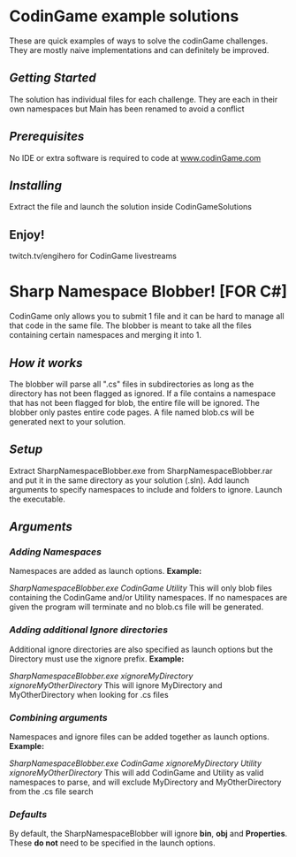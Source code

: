 # **CodinGame example solutions**

These are quick examples of ways to solve the codinGame challenges. They are mostly naive implementations and can definitely be improved.

## _Getting Started_

The solution has individual files for each challenge. They are each in their own namespaces but Main has been renamed to avoid a conflict

## _Prerequisites_

No IDE or extra software is required to code at www.codinGame.com


## _Installing_

Extract the file and launch the solution inside CodinGameSolutions

## **Enjoy!**

twitch.tv/engihero for CodinGame livestreams




# **Sharp Namespace Blobber! [FOR C#]**

CodinGame only allows you to submit 1 file and it can be hard to manage all that code in the same file. The blobber is meant to take all the files containing certain namespaces and merging it into 1.


## _How it works_

The blobber will parse all ".cs" files in subdirectories as long as the directory has not been flagged as ignored. If a file contains a namespace that has not been flagged for blob, the entire file will be ignored. The blobber only pastes entire code pages. A file named blob.cs will be generated next to your solution.

## _Setup_

Extract SharpNamespaceBlobber.exe from SharpNamespaceBlobber.rar and put it in the same directory as your solution (.sln).
Add launch arguments to specify namespaces to include and folders to ignore.
Launch the executable.

## _Arguments_

### _Adding Namespaces_

Namespaces are added as launch options. **Example:**

*SharpNamespaceBlobber.exe CodinGame Utility*
This will only blob files containing the CodinGame and/or Utility namespaces. If no namespaces are given the program will terminate and no blob.cs file will be generated.

### _Adding additional Ignore directories_

Additional ignore directories are also specified as launch options but the Directory must use the xignore prefix. **Example:**

*SharpNamespaceBlobber.exe xignoreMyDirectory xignoreMyOtherDirectory*
This will ignore MyDirectory and MyOtherDirectory when looking for .cs files

### _Combining arguments_

Namespaces and ignore files can be added together as launch options. **Example:**

*SharpNamespaceBlobber.exe CodinGame xignoreMyDirectory Utility xignoreMyOtherDirectory*
This will add CodinGame and Utility as valid namespaces to parse, and will exclude MyDirectory and MyOtherDirectory from the .cs file search

### _Defaults_

By default, the SharpNamespaceBlobber will ignore **bin**, **obj** and **Properties**. These **do not** need to be specified in the launch options.



